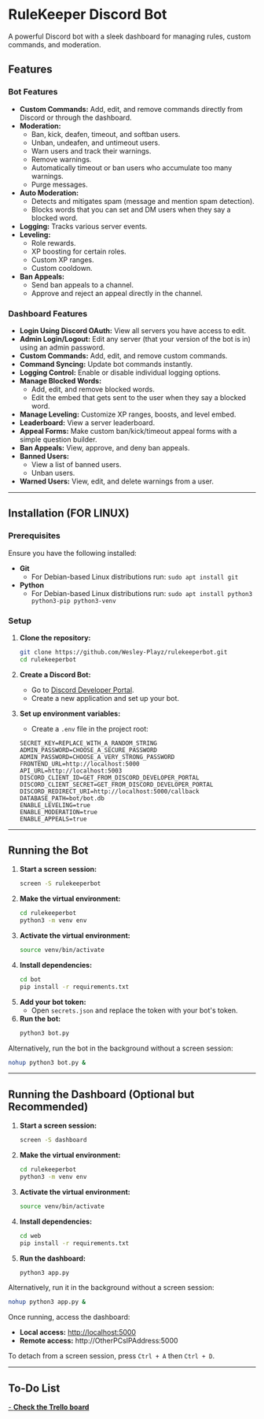 # RuleKeeper Discord Bot

A powerful Discord bot with a sleek dashboard for managing rules, custom commands, and moderation.

## Features

### Bot Features
- **Custom Commands:** Add, edit, and remove commands directly from Discord or through the dashboard.
- **Moderation:**
  - Ban, kick, deafen, timeout, and softban users.
  - Unban, undeafen, and untimeout users.
  - Warn users and track their warnings.
  - Remove warnings.
  - Automatically timeout or ban users who accumulate too many warnings.
  - Purge messages.
- **Auto Moderation:**
  - Detects and mitigates spam (message and mention spam detection).
  - Blocks words that you can set and DM users when they say a blocked word.
- **Logging:** Tracks various server events.
- **Leveling:**
  - Role rewards.
  - XP boosting for certain roles.
  - Custom XP ranges.
  - Custom cooldown.
- **Ban Appeals:**
  - Send ban appeals to a channel.
  - Approve and reject an appeal directly in the channel.

### Dashboard Features
- **Login Using Discord OAuth:** View all servers you have access to edit.
- **Admin Login/Logout:** Edit any server (that your version of the bot is in) using an admin password.
- **Custom Commands:** Add, edit, and remove custom commands.
- **Command Syncing:** Update bot commands instantly.
- **Logging Control:** Enable or disable individual logging options.
- **Manage Blocked Words:**
  - Add, edit, and remove blocked words.
  - Edit the embed that gets sent to the user when they say a blocked word.
- **Manage Leveling:** Customize XP ranges, boosts, and level embed.
- **Leaderboard:** View a server leaderboard.
- **Appeal Forms:** Make custom ban/kick/timeout appeal forms with a simple question builder.
- **Ban Appeals:** View, approve, and deny ban appeals.
- **Banned Users:**
  - View a list of banned users.
  - Unban users.
- **Warned Users:** View, edit, and delete warnings from a user.

---

## Installation (FOR LINUX)

### Prerequisites
Ensure you have the following installed:
- **Git**
  - For Debian-based Linux distributions run: `sudo apt install git`
- **Python**
  - For Debian-based Linux distributions run: `sudo apt install python3 python3-pip python3-venv`

### Setup

1. **Clone the repository:**
   ```bash
   git clone https://github.com/Wesley-Playz/rulekeeperbot.git
   cd rulekeeperbot
   ```

2. **Create a Discord Bot:**
   - Go to [Discord Developer Portal](https://discord.com/developers/applications).
   - Create a new application and set up your bot.

3. **Set up environment variables:**
   - Create a `.env` file in the project root:
   ```plaintext
   SECRET_KEY=REPLACE_WITH_A_RANDOM_STRING
   ADMIN_PASSWORD=CHOOSE_A_SECURE_PASSWORD
   ADMIN_PASSWORD=CHOOSE_A_VERY_STRONG_PASSWORD
   FRONTEND_URL=http://localhost:5000
   API_URL=http://localhost:5003
   DISCORD_CLIENT_ID=GET_FROM_DISCORD_DEVELOPER_PORTAL
   DISCORD_CLIENT_SECRET=GET_FROM_DISCORD_DEVELOPER_PORTAL
   DISCORD_REDIRECT_URI=http://localhost:5000/callback
   DATABASE_PATH=bot/bot.db
   ENABLE_LEVELING=true
   ENABLE_MODERATION=true
   ENABLE_APPEALS=true
   ```

---

## Running the Bot

1. **Start a screen session:**
   ```bash
   screen -S rulekeeperbot
   ```
2. **Make the virtual environment:**
   ```bash
   cd rulekeeperbot
   python3 -m venv env
   ```  
3. **Activate the virtual environment:**
   ```bash
   source venv/bin/activate
   ```
4. **Install dependencies:**
   ```bash
   cd bot
   pip install -r requirements.txt
   ```
5. **Add your bot token:**
   - Open `secrets.json` and replace the token with your bot's token.
6. **Run the bot:**
   ```bash
   python3 bot.py
   ```
   
Alternatively, run the bot in the background without a screen session:
```bash
nohup python3 bot.py &
```

---

## Running the Dashboard (Optional but Recommended)

1. **Start a screen session:**
   ```bash
   screen -S dashboard
   ```
2. **Make the virtual environment:**
   ```bash
   cd rulekeeperbot
   python3 -m venv env
   ```  
3. **Activate the virtual environment:**
   ```bash
   source venv/bin/activate
   ```
4. **Install dependencies:**
   ```bash
   cd web
   pip install -r requirements.txt
   ```
5. **Run the dashboard:**
   ```bash
   python3 app.py
   ```
   
Alternatively, run it in the background without a screen session:
```bash
nohup python3 app.py &
```

Once running, access the dashboard:
- **Local access:** [http://localhost:5000](http://localhost:5000)  
- **Remote access:** http://OtherPCsIPAddress:5000

To detach from a screen session, press `Ctrl + A` then `Ctrl + D`.

---

## To-Do List

[- **Check the Trello board**](https://trello.com/b/rVCkIgc5/rulekeeper-features)
